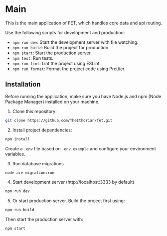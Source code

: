# Main

This is the main application of FET, which handles core data and api routing.

Use the following scripts for development and production:

-   `npm run dev`: Start the development server with file watching.
-   `npm run build`: Build the project for production.
-   `npm start`: Start the production server.
-   `npm test`: Run tests.
-   `npm run lint`: Lint the project using ESLint.
-   `npm run format`: Format the project code using Prettier.

## Installation

Before running the application, make sure you have Node.js and npm (Node Package Manager) installed on your machine.

1. Clone this repository:

```bash
git clone https://github.com/TheIthorian/fet.git
```

2. Install project dependencies:

```bash
npm install
```

Create a `.env` file based on `.env.example` and configure your environment variables.

3. Run database migrations

```bash
node ace migration:run
```

4. Start development server (http://localhost:3333 by default)

```bash
npm run dev
```

5. Or start production server. Build the project first using:

```bash
npm run build
```

Then start the production server with:

```bash
npm start
```
